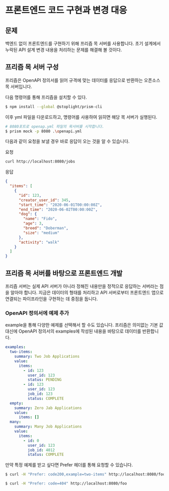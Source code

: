 # 프론트엔드 코드 구현과 변경 대응

## 문제

백엔드 없이 프론트엔드를 구현하기 위해 프리즘 목 서버를 사용합니다. 초기 설계에서 누락된 API 설계 변경 내용을 처리하는 문제를 해결해 볼 것이다.

## 프리즘 목 서버 구성

프리즘은 OpenAPI 정의서를 읽어 규격에 맞는 데이터를 응답으로 반환하는 오픈소스 목 서버입니다.

다음 명령어를 통해 프리즘을 설치할 수 있다.

```bash
$ npm install --global @stoplight/prism-cli
```

이후 yml 파일을 다운로드하고, 명령어를 사용하여 읽히면 해당 목 서버가 실행된다.

```bash
# 8080포트로 openap.yml 파일의 목서버를 시작합니다.
$ prism mock -p 8080 .\openapi.yml
```

다음과 같이 요청을 보낼 경우 바로 응답이 오는 것을 알 수 있습니다.

요청

```bash
curl http://localhost:8080/jobs
```

응답

```json
{
  "items": [
    {
      "id": 123,
      "creator_user_id": 345,
      "start_time": "2020-06-01T00:00:00Z",
      "end_time": "2020-06-02T00:00:00Z",
      "dog": {
        "name": "Fido",
        "age": 3,
        "breed": "Doberman",
        "size": "medium"
      },
      "activity": "walk"
    }
  ]
}
```

## 프리즘 목 서버를 바탕으로 프론트엔드 개발

프리즘 서버는 실제 API 서버가 아니라 정해진 내용만을 정적으로 응답하는 서버라는 점을 알아야 합니다. 지금은 데이터의 형태를 처리하고 API 서버로부터 프론트엔드 앱으로 연결되는 파이프라인을
구현하는 데 중점을 둡니다. 


### OpenAPI 정의서에 예제 추가

example을 통해 다양한 예제를 선택해서 할 수도 있습니다. 프리즘은 의미없는 기본 값 대신에 OpenAPI 정의서의 examples에 작성된 내용을 바탕으로 데이터를 반환합니다.

```yaml
examples:
  two-items:
    summary: Two Job Applications
    value:
      items:
        - id: 123
          user_id: 123
          status: PENDING
        - id: 123
          user_id: 123
          job_id: 123
          status: COMPLETE
  empty:
    summary: Zero Jab Applications
    value:
      items: []
  many:
    summary: Many Job Applications
    value:
      items:
        - id: 0
          user_id: 123
          job_id: 4012
          status: COMPLETE
```

만약 특정 예제를 받고 싶다면 Prefer 헤더를 통해 요청할 수 있습니다.

```bash
$ curl -H "Prefer: code200,example=two-items" http://localhost:8080/foo
```

```bash
$ curl -H "Prefer: code=404" http://localhost:8080/foo
```